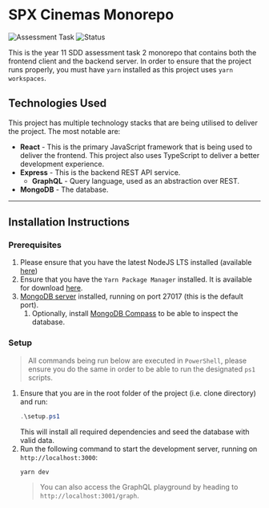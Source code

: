 # SPX Cinemas Monorepo

![Assessment Task](https://img.shields.io/badge/Assessment-SDD-blue.svg?style=for-the-badge&logo=microsoft)
![Status](https://img.shields.io/badge/Status-Completed-brightgreen?style=for-the-badge)

This is the year 11 SDD assessment task 2 monorepo that contains both the frontend client and the backend server. In order to ensure that the project runs properly, you must have `yarn` installed as this project uses `yarn workspaces`.

## Technologies Used

This project has multiple technology stacks that are being utilised to deliver the project. The most notable are:

-   **React** - This is the primary JavaScript framework that is being used to deliver the frontend. This project also uses TypeScript to deliver a better development experience.
-   **Express** - This is the backend REST API service.
    -   **GraphQL** - Query language, used as an abstraction over REST.
-   **MongoDB** - The database.

---

## Installation Instructions

### Prerequisites

1. Please ensure that you have the latest NodeJS LTS installed (available [here](https://nodejs.org/dist/v12.18.3/node-v12.18.3-x64.msi))
2. Ensure that you have the `Yarn Package Manager` installed. It is available for download [here](https://classic.yarnpkg.com/latest.msi).
3. [MongoDB server](https://fastdl.mongodb.org/windows/mongodb-windows-x86_64-4.4.0-signed.msi) installed, running on port 27017 (this is the default port).
    1. Optionally, install [MongoDB Compass](https://downloads.mongodb.com/compass/mongodb-compass-1.21.2-win32-x64.msi) to be able to inspect the database.

### Setup

> All commands being run below are executed in `PowerShell`, please ensure you
> do the same in order to be able to run the designated `ps1` scripts.
1. Ensure that you are in the root folder of the project (i.e. clone directory)
   and run:
   ```powershell
   .\setup.ps1
   ```
   This will install all required dependencies and seed the database with valid data.
2. Run the following command to start the development server, running on `http://localhost:3000`:
   ```bash
   yarn dev
   ```
   > You can also access the GraphQL playground by heading to `http://localhost:3001/graph`.
